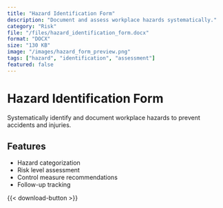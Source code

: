 ```yaml
---
title: "Hazard Identification Form"
description: "Document and assess workplace hazards systematically."
category: "Risk"
file: "/files/hazard_identification_form.docx"
format: "DOCX"
size: "130 KB"
image: "/images/hazard_form_preview.png"
tags: ["hazard", "identification", "assessment"]
featured: false
---
```


# Hazard Identification Form

Systematically identify and document workplace hazards to prevent accidents and injuries.

## Features
- Hazard categorization
- Risk level assessment
- Control measure recommendations
- Follow-up tracking

{{< download-button >}}